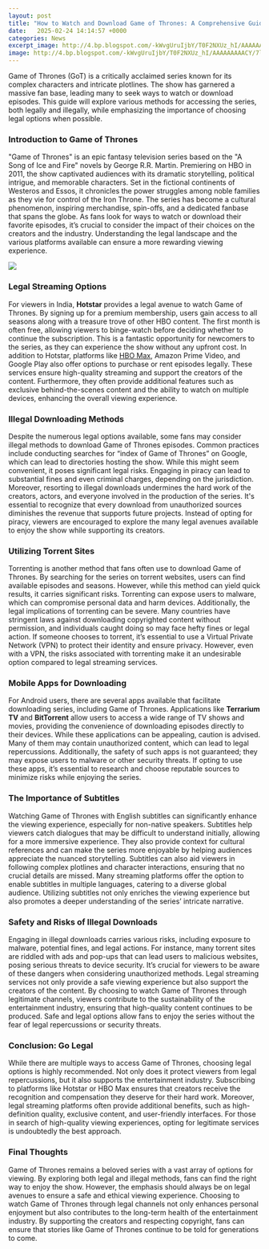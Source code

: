 ```yaml
---
layout: post
title: "How to Watch and Download Game of Thrones: A Comprehensive Guide"
date:   2025-02-24 14:14:57 +0000
categories: News
excerpt_image: http://4.bp.blogspot.com/-kWvgUruIjbY/T0F2NXUz_hI/AAAAAAAAACY/7luAzTpO7sU/s1600/GoT+cover.jpg
image: http://4.bp.blogspot.com/-kWvgUruIjbY/T0F2NXUz_hI/AAAAAAAAACY/7luAzTpO7sU/s1600/GoT+cover.jpg
---
```


Game of Thrones (GoT) is a critically acclaimed series known for its complex characters and intricate plotlines. The show has garnered a massive fan base, leading many to seek ways to watch or download episodes. This guide will explore various methods for accessing the series, both legally and illegally, while emphasizing the importance of choosing legal options when possible.
### Introduction to Game of Thrones
"Game of Thrones" is an epic fantasy television series based on the "A Song of Ice and Fire" novels by George R.R. Martin. Premiering on HBO in 2011, the show captivated audiences with its dramatic storytelling, political intrigue, and memorable characters. Set in the fictional continents of Westeros and Essos, it chronicles the power struggles among noble families as they vie for control of the Iron Throne. The series has become a cultural phenomenon, inspiring merchandise, spin-offs, and a dedicated fanbase that spans the globe. 
As fans look for ways to watch or download their favorite episodes, it’s crucial to consider the impact of their choices on the creators and the industry. Understanding the legal landscape and the various platforms available can ensure a more rewarding viewing experience. 

![](http://4.bp.blogspot.com/-kWvgUruIjbY/T0F2NXUz_hI/AAAAAAAAACY/7luAzTpO7sU/s1600/GoT+cover.jpg)
### Legal Streaming Options
For viewers in India, **Hotstar** provides a legal avenue to watch Game of Thrones. By signing up for a premium membership, users gain access to all seasons along with a treasure trove of other HBO content. The first month is often free, allowing viewers to binge-watch before deciding whether to continue the subscription. This is a fantastic opportunity for newcomers to the series, as they can experience the show without any upfront cost. 
In addition to Hotstar, platforms like [HBO Max](https://us.edu.vn/en/HBO_Max), Amazon Prime Video, and Google Play also offer options to purchase or rent episodes legally. These services ensure high-quality streaming and support the creators of the content. Furthermore, they often provide additional features such as exclusive behind-the-scenes content and the ability to watch on multiple devices, enhancing the overall viewing experience. 
### Illegal Downloading Methods
Despite the numerous legal options available, some fans may consider illegal methods to download Game of Thrones episodes. Common practices include conducting searches for “index of Game of Thrones” on Google, which can lead to directories hosting the show. While this might seem convenient, it poses significant legal risks. Engaging in piracy can lead to substantial fines and even criminal charges, depending on the jurisdiction. 
Moreover, resorting to illegal downloads undermines the hard work of the creators, actors, and everyone involved in the production of the series. It's essential to recognize that every download from unauthorized sources diminishes the revenue that supports future projects. Instead of opting for piracy, viewers are encouraged to explore the many legal avenues available to enjoy the show while supporting its creators.
### Utilizing Torrent Sites
Torrenting is another method that fans often use to download Game of Thrones. By searching for the series on torrent websites, users can find available episodes and seasons. However, while this method can yield quick results, it carries significant risks. Torrenting can expose users to malware, which can compromise personal data and harm devices. 
Additionally, the legal implications of torrenting can be severe. Many countries have stringent laws against downloading copyrighted content without permission, and individuals caught doing so may face hefty fines or legal action. If someone chooses to torrent, it’s essential to use a Virtual Private Network (VPN) to protect their identity and ensure privacy. However, even with a VPN, the risks associated with torrenting make it an undesirable option compared to legal streaming services.
### Mobile Apps for Downloading
For Android users, there are several apps available that facilitate downloading series, including Game of Thrones. Applications like **Terrarium TV** and **BitTorrent** allow users to access a wide range of TV shows and movies, providing the convenience of downloading episodes directly to their devices. 
While these applications can be appealing, caution is advised. Many of them may contain unauthorized content, which can lead to legal repercussions. Additionally, the safety of such apps is not guaranteed; they may expose users to malware or other security threats. If opting to use these apps, it’s essential to research and choose reputable sources to minimize risks while enjoying the series.
### The Importance of Subtitles
Watching Game of Thrones with English subtitles can significantly enhance the viewing experience, especially for non-native speakers. Subtitles help viewers catch dialogues that may be difficult to understand initially, allowing for a more immersive experience. They also provide context for cultural references and can make the series more enjoyable by helping audiences appreciate the nuanced storytelling.
Subtitles can also aid viewers in following complex plotlines and character interactions, ensuring that no crucial details are missed. Many streaming platforms offer the option to enable subtitles in multiple languages, catering to a diverse global audience. Utilizing subtitles not only enriches the viewing experience but also promotes a deeper understanding of the series’ intricate narrative.
### Safety and Risks of Illegal Downloads
Engaging in illegal downloads carries various risks, including exposure to malware, potential fines, and legal actions. For instance, many torrent sites are riddled with ads and pop-ups that can lead users to malicious websites, posing serious threats to device security. It’s crucial for viewers to be aware of these dangers when considering unauthorized methods.
Legal streaming services not only provide a safe viewing experience but also support the creators of the content. By choosing to watch Game of Thrones through legitimate channels, viewers contribute to the sustainability of the entertainment industry, ensuring that high-quality content continues to be produced. Safe and legal options allow fans to enjoy the series without the fear of legal repercussions or security threats.
### Conclusion: Go Legal
While there are multiple ways to access Game of Thrones, choosing legal options is highly recommended. Not only does it protect viewers from legal repercussions, but it also supports the entertainment industry. Subscribing to platforms like Hotstar or HBO Max ensures that creators receive the recognition and compensation they deserve for their hard work.
Moreover, legal streaming platforms often provide additional benefits, such as high-definition quality, exclusive content, and user-friendly interfaces. For those in search of high-quality viewing experiences, opting for legitimate services is undoubtedly the best approach. 
### Final Thoughts
Game of Thrones remains a beloved series with a vast array of options for viewing. By exploring both legal and illegal methods, fans can find the right way to enjoy the show. However, the emphasis should always be on legal avenues to ensure a safe and ethical viewing experience. 
Choosing to watch Game of Thrones through legal channels not only enhances personal enjoyment but also contributes to the long-term health of the entertainment industry. By supporting the creators and respecting copyright, fans can ensure that stories like Game of Thrones continue to be told for generations to come.